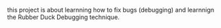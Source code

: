 this project is about learnning how to fix bugs (debugging)
and learnnign the Rubber Duck Debugging technique.

